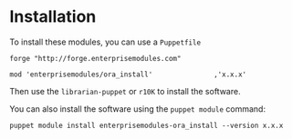# Installation



To install these modules, you can use a `Puppetfile`

```text
forge "http://forge.enterprisemodules.com"

mod 'enterprisemodules/ora_install'               ,'x.x.x'
```

Then use the `librarian-puppet` or `r10K` to install the software.

You can also install the software using the `puppet module` command:

```text
puppet module install enterprisemodules-ora_install --version x.x.x
```


